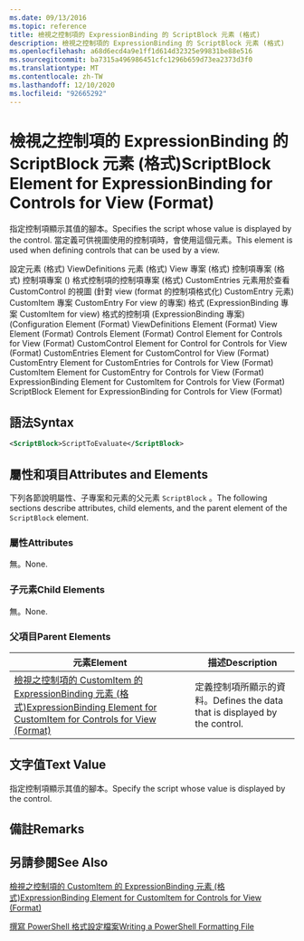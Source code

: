```yaml
---
ms.date: 09/13/2016
ms.topic: reference
title: 檢視之控制項的 ExpressionBinding 的 ScriptBlock 元素 (格式)
description: 檢視之控制項的 ExpressionBinding 的 ScriptBlock 元素 (格式)
ms.openlocfilehash: a68d6ecd4a9e1ff1d614d32325e99831be88e516
ms.sourcegitcommit: ba7315a496986451cfc1296b659d73ea2373d3f0
ms.translationtype: MT
ms.contentlocale: zh-TW
ms.lasthandoff: 12/10/2020
ms.locfileid: "92665292"
---
```

# <a name="scriptblock-element-for-expressionbinding-for-controls-for-view-format"></a><span data-ttu-id="c3687-103">檢視之控制項的 ExpressionBinding 的 ScriptBlock 元素 (格式)</span><span class="sxs-lookup"><span data-stu-id="c3687-103">ScriptBlock Element for ExpressionBinding for Controls for View (Format)</span></span>

<span data-ttu-id="c3687-104">指定控制項顯示其值的腳本。</span><span class="sxs-lookup"><span data-stu-id="c3687-104">Specifies the script whose value is displayed by the control.</span></span> <span data-ttu-id="c3687-105">當定義可供視圖使用的控制項時，會使用這個元素。</span><span class="sxs-lookup"><span data-stu-id="c3687-105">This element is used when defining controls that can be used by a view.</span></span>

<span data-ttu-id="c3687-106">設定元素 (格式) ViewDefinitions 元素 (格式) View 專案 (格式) 控制項專案 (格式) 控制項專案 () 格式控制項的控制項專案 (格式) CustomEntries 元素用於查看 CustomControl 的視圖 (針對 view (format 的控制項格式化) CustomEntry 元素) CustomItem 專案 CustomEntry For view 的專案) 格式 (ExpressionBinding 專案 CustomItem for view) 格式的控制項 (ExpressionBinding 專案)  (</span><span class="sxs-lookup"><span data-stu-id="c3687-106">Configuration Element (Format) ViewDefinitions Element (Format) View Element (Format) Controls Element (Format) Control Element for Controls for View (Format) CustomControl Element for Control for Controls for View (Format) CustomEntries Element for CustomControl for View (Format) CustomEntry Element for CustomEntries for Controls for View (Format) CustomItem Element for CustomEntry for Controls for View (Format) ExpressionBinding Element for CustomItem for Controls for View (Format) ScriptBlock Element for ExpressionBinding for Controls for View (Format)</span></span>

## <a name="syntax"></a><span data-ttu-id="c3687-107">語法</span><span class="sxs-lookup"><span data-stu-id="c3687-107">Syntax</span></span>

```xml
<ScriptBlock>ScriptToEvaluate</ScriptBlock>
```

## <a name="attributes-and-elements"></a><span data-ttu-id="c3687-108">屬性和項目</span><span class="sxs-lookup"><span data-stu-id="c3687-108">Attributes and Elements</span></span>

<span data-ttu-id="c3687-109">下列各節說明屬性、子專案和元素的父元素 `ScriptBlock` 。</span><span class="sxs-lookup"><span data-stu-id="c3687-109">The following sections describe attributes, child elements, and the parent element of the `ScriptBlock` element.</span></span>

### <a name="attributes"></a><span data-ttu-id="c3687-110">屬性</span><span class="sxs-lookup"><span data-stu-id="c3687-110">Attributes</span></span>

<span data-ttu-id="c3687-111">無。</span><span class="sxs-lookup"><span data-stu-id="c3687-111">None.</span></span>

### <a name="child-elements"></a><span data-ttu-id="c3687-112">子元素</span><span class="sxs-lookup"><span data-stu-id="c3687-112">Child Elements</span></span>

<span data-ttu-id="c3687-113">無。</span><span class="sxs-lookup"><span data-stu-id="c3687-113">None.</span></span>

### <a name="parent-elements"></a><span data-ttu-id="c3687-114">父項目</span><span class="sxs-lookup"><span data-stu-id="c3687-114">Parent Elements</span></span>

|<span data-ttu-id="c3687-115">元素</span><span class="sxs-lookup"><span data-stu-id="c3687-115">Element</span></span>|<span data-ttu-id="c3687-116">描述</span><span class="sxs-lookup"><span data-stu-id="c3687-116">Description</span></span>|
|-------------|-----------------|
|[<span data-ttu-id="c3687-117">檢視之控制項的 CustomItem 的 ExpressionBinding 元素 (格式)</span><span class="sxs-lookup"><span data-stu-id="c3687-117">ExpressionBinding Element for CustomItem for Controls for View (Format)</span></span>](./expressionbinding-element-for-customitem-for-controls-for-view-format.md)|<span data-ttu-id="c3687-118">定義控制項所顯示的資料。</span><span class="sxs-lookup"><span data-stu-id="c3687-118">Defines the data that is displayed by the control.</span></span>|

## <a name="text-value"></a><span data-ttu-id="c3687-119">文字值</span><span class="sxs-lookup"><span data-stu-id="c3687-119">Text Value</span></span>

<span data-ttu-id="c3687-120">指定控制項顯示其值的腳本。</span><span class="sxs-lookup"><span data-stu-id="c3687-120">Specify the script whose value is displayed by the control.</span></span>

## <a name="remarks"></a><span data-ttu-id="c3687-121">備註</span><span class="sxs-lookup"><span data-stu-id="c3687-121">Remarks</span></span>

## <a name="see-also"></a><span data-ttu-id="c3687-122">另請參閱</span><span class="sxs-lookup"><span data-stu-id="c3687-122">See Also</span></span>

[<span data-ttu-id="c3687-123">檢視之控制項的 CustomItem 的 ExpressionBinding 元素 (格式)</span><span class="sxs-lookup"><span data-stu-id="c3687-123">ExpressionBinding Element for CustomItem for Controls for View (Format)</span></span>](./expressionbinding-element-for-customitem-for-controls-for-view-format.md)

[<span data-ttu-id="c3687-124">撰寫 PowerShell 格式設定檔案</span><span class="sxs-lookup"><span data-stu-id="c3687-124">Writing a PowerShell Formatting File</span></span>](./writing-a-powershell-formatting-file.md)
